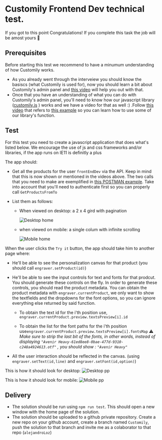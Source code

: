 # Customily Frontend Dev technical test.

If you got to this point Congratulations! If you complete this task the job will be amost yours 💪

## Prerequisites
Before starting this test we recommend to have a minumum understanding of how Customily works.
- As you already went through the interveiew you should know the basiscs (what Customily is used for), now you should learn a bit about Customily's admin panel and [this video](https://www.youtube.com/watch?v=j6-fIL6bSTA) will help you out with that.
- Once that you have an understanding of what you can do with Customily's admin panel, you'll need to know how our javascript library ([customily.js](https://app.customily.com/customily.js) ) works 
and we have a video for that as well :) .Follow [this video](https://www.youtube.com/watch?v=nFA4rfmzXqk) that refers to [this example](https://app.customily.com/example.html) so you can learn how to use some of our library's function.

## Test

For this test you need to create a javascript application that does what's listed below.
We encourage the use of js and css frameworks and/or libraries, if the app runs on IE11 is definitly a plus

The app should:
- Get all the products for the user `frontEndDev` via the API. Keep in mind that this is now shown or mentioned in the videos above.
The two calls that you need to make are exemplified in [this POSTMAN example](https://app.customily.com/CustomilyAPIExamples.postman_collection.json). 
Take into account that you'll need to authenticate first so you can properly call `GetProductsFromTo`

- List them as follows:

  - When viewed on desktop: a 2 x 4 gird with pagination 
  
    ![Desktop home](http://i.imgur.com/KAVLzbH.png)

  - when viewed on mobile: a single colum with infinite scrolling 
  
    ![Mobile home](https://i.imgur.com/PoDR0py.png)  
   
   
When the user clicks the `Try it` button, the app should take him to another page where:

  - He'll be able to see the personalization canvas for that product (you should call `engraver.setProduct(id)`)
  - He'll be able to see the input controls for text and fonts for that prodcut. You should generate these controls on the fly. 
    In order to generate these controls, you should read the product metadata. 
      You can obtain the product metadata with `engraver.currentProduct`, we only want to show the textfields and the dropdowns for the font options, so you can ignore everything else returned by said function.

      - To obtain the text id for the i'th position use, `engraver.currentProduct.preview.textsPreview[i].id`
      
      - To obtain the list for the font paths for the i'th position use`engraver.currentProduct.preview.textsPreview[i].fontsMap`
  :warning: *Make sure to strip the last bit of the fonts, in other words, instead of displaying `"Avenir Heavy-61ed8ee8-0bae-477d-9310-c248a4924613.otf"` , you should show : `"Avenir Heavy"`*
  - All the user interaction should be reflected in the canvas. (using `engraver.setText(id,line)` and `engraver.setFont(id,option)`)
  
  This is how it should look for desktop:
  ![Desktop pp](https://i.imgur.com/1OMtQwj.png)
  
  This is how it should look for mobile:
  ![Mobile pp](https://i.imgur.com/CMUrC4b.png)  
   


## Delivery

  - The solution should be run using `npm run test`. This should open a new window with the home page of the solution.
  - The solution should be uploaded to a github private repository. Create a new repo on your github account, create a branch named `Customily`, push the solution to that branch and invite me as a colaborator to that repo (`alejandroLoz`)

